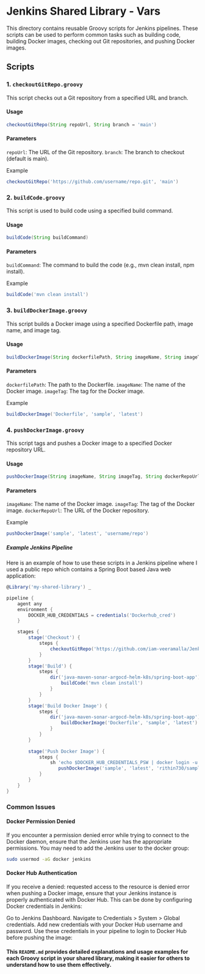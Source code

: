 # Jenkins Shared Library - Vars

This directory contains reusable Groovy scripts for Jenkins pipelines. These scripts can be used to perform common tasks such as building code, building Docker images, checking out Git repositories, and pushing Docker images.

## Scripts

### 1. `checkoutGitRepo.groovy`
This script checks out a Git repository from a specified URL and branch.

#### Usage
```groovy
checkoutGitRepo(String repoUrl, String branch = 'main')
```
#### Parameters
`repoUrl`: The URL of the Git repository.
`branch`: The branch to checkout (default is main).

Example

```groovy
checkoutGitRepo('https://github.com/username/repo.git', 'main')
```

### 2. `buildCode.groovy`
This script is used to build code using a specified build command.

#### Usage
```groovy
buildCode(String buildCommand)
```
#### Parameters
`buildCommand`: The command to build the code (e.g., mvn clean install, npm install).

Example

```groovy
buildCode('mvn clean install')
```
### 3. `buildDockerImage.groovy`
This script builds a Docker image using a specified Dockerfile path, image name, and image tag.

#### Usage
```groovy
buildDockerImage(String dockerfilePath, String imageName, String imageTag)
```
#### Parameters
`dockerfilePath`: The path to the Dockerfile.
`imageName`: The name of the Docker image.
`imageTag`: The tag for the Docker image.

Example

```groovy
buildDockerImage('Dockerfile', 'sample', 'latest')
```

### 4. `pushDockerImage.groovy`
This script tags and pushes a Docker image to a specified Docker repository URL.

#### Usage
```groovy
pushDockerImage(String imageName, String imageTag, String dockerRepoUrl)
```
#### Parameters
`imageName`: The name of the Docker image.
`imageTag`: The tag of the Docker image.
`dockerRepoUrl`: The URL of the Docker repository.

Example

```groovy
pushDockerImage('sample', 'latest', 'username/repo')
```

##### Example Jenkins Pipeline
Here is an example of how to use these scripts in a Jenkins pipeline where I used a public repo which contains a Spring Boot based Java web application:

```groovy
@Library('my-shared-library') _

pipeline {
    agent any
    environment {
        DOCKER_HUB_CREDENTIALS = credentials('Dockerhub_cred')
    }

    stages {
        stage('Checkout') {
            steps {
                checkoutGitRepo('https://github.com/iam-veeramalla/Jenkins-Zero-To-Hero.git', 'main')
            }
        }
        stage('Build') {
            steps {
                dir('java-maven-sonar-argocd-helm-k8s/spring-boot-app') {
                    buildCode('mvn clean install')
                }
            }
        }
        stage('Build Docker Image') {
            steps {
                dir('java-maven-sonar-argocd-helm-k8s/spring-boot-app') {
                    buildDockerImage('Dockerfile', 'sample', 'latest')
                }
            }
        }
  
        stage('Push Docker Image') {
            steps {
                sh 'echo $DOCKER_HUB_CREDENTIALS_PSW | docker login -u $DOCKER_HUB_CREDENTIALS_USR --password-stdin'
                   pushDockerImage('sample', 'latest', 'rithin730/sample')
            }
        }
    }
}
```

### Common Issues
#### Docker Permission Denied
If you encounter a permission denied error while trying to connect to the Docker daemon, ensure that the Jenkins user has the appropriate permissions. You may need to add the Jenkins user to the docker group:

```sh
sudo usermod -aG docker jenkins
```

#### Docker Hub Authentication
If you receive a denied: requested access to the resource is denied error when pushing a Docker image, ensure that your Jenkins instance is properly authenticated with Docker Hub. This can be done by configuring Docker credentials in Jenkins:

Go to Jenkins Dashboard.
Navigate to Credentials > System > Global credentials.
Add new credentials with your Docker Hub username and password.
Use these credentials in your pipeline to login to Docker Hub before pushing the image:


#### This `README.md` provides detailed explanations and usage examples for each Groovy script in your shared library, making it easier for others to understand how to use them effectively.


